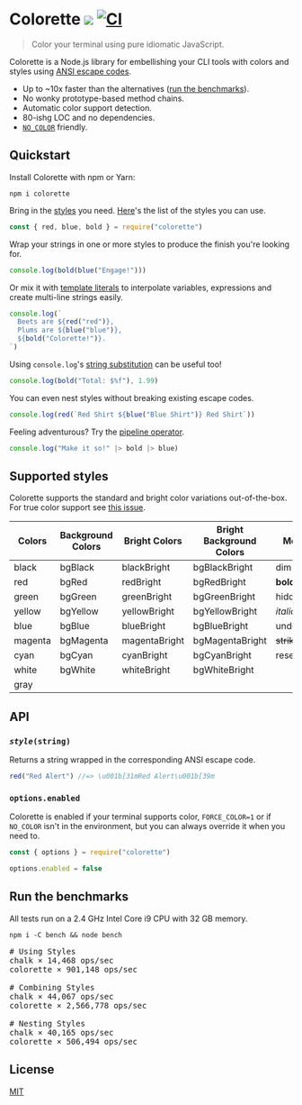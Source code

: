 # Colorette [![](https://img.shields.io/npm/v/colorette.svg?label=&color=0080ff)](https://www.npmjs.org/package/colorette) [![CI](https://img.shields.io/travis/jorgebucaran/colorette.svg?label=)](https://travis-ci.org/jorgebucaran/colorette)

> Color your terminal using pure idiomatic JavaScript.

Colorette is a Node.js library for embellishing your CLI tools with colors and styles using [ANSI escape codes](https://en.wikipedia.org/wiki/ANSI_escape_code).

- Up to ~10x faster than the alternatives ([run the benchmarks](#run-the-benchmarks)).
- No wonky prototype-based method chains.
- Automatic color support detection.
- 80-ishg LOC and no dependencies.
- [`NO_COLOR`](https://no-color.org) friendly.

## Quickstart

Install Colorette with npm or Yarn:

```console
npm i colorette
```

Bring in the [styles](#styles) you need. [Here](#supported-styles)'s the list of the styles you can use.

```js
const { red, blue, bold } = require("colorette")
```

Wrap your strings in one or more styles to produce the finish you're looking for.

```js
console.log(bold(blue("Engage!")))
```

Or mix it with [template literals](https://developer.mozilla.org/en-US/docs/Web/JavaScript/Reference/Template_literals) to interpolate variables, expressions and create multi-line strings easily.

```js
console.log(`
  Beets are ${red("red")},
  Plums are ${blue("blue")},
  ${bold("Colorette!")}.
`)
```

Using `console.log`'s [string substitution](https://nodejs.org/api/console.html#console_console_log_data_args) can be useful too!

```js
console.log(bold("Total: $%f"), 1.99)
```

You can even nest styles without breaking existing escape codes.

```js
console.log(red(`Red Shirt ${blue("Blue Shirt")} Red Shirt`))
```

Feeling adventurous? Try the [pipeline operator](https://github.com/tc39/proposal-pipeline-operator).

```js
console.log("Make it so!" |> bold |> blue)
```

## Supported styles

Colorette supports the standard and bright color variations out-of-the-box. For true color support see [this issue](https://github.com/jorgebucaran/colorette/issues/27).

| Colors  | Background Colors | Bright Colors | Bright Background Colors | Modifiers         |
| ------- | ----------------- | ------------- | ------------------------ | ----------------- |
| black   | bgBlack           | blackBright   | bgBlackBright            | dim               |
| red     | bgRed             | redBright     | bgRedBright              | **bold**          |
| green   | bgGreen           | greenBright   | bgGreenBright            | hidden            |
| yellow  | bgYellow          | yellowBright  | bgYellowBright           | _italic_          |
| blue    | bgBlue            | blueBright    | bgBlueBright             | underline         |
| magenta | bgMagenta         | magentaBright | bgMagentaBright          | ~~strikethrough~~ |
| cyan    | bgCyan            | cyanBright    | bgCyanBright             | reset             |
| white   | bgWhite           | whiteBright   | bgWhiteBright            |                   |
| gray    |                   |               |                          |                   |

## API

### <code><i>style</i>(string)</code>

Returns a string wrapped in the corresponding ANSI escape code.

```js
red("Red Alert") //=> \u001b[31mRed Alert\u001b[39m
```

### `options.enabled`

Colorette is enabled if your terminal supports color, `FORCE_COLOR=1` or if `NO_COLOR` isn't in the environment, but you can always override it when you need to.

```js
const { options } = require("colorette")

options.enabled = false
```

## Run the benchmarks

All tests run on a 2.4 GHz Intel Core i9 CPU with 32 GB memory.

```
npm i -C bench && node bench
```

<pre>
# Using Styles
chalk × 14,468 ops/sec
colorette × 901,148 ops/sec

# Combining Styles
chalk × 44,067 ops/sec
colorette × 2,566,778 ops/sec

# Nesting Styles
chalk × 40,165 ops/sec
colorette × 506,494 ops/sec
</pre>

## License

[MIT](LICENSE.md)
